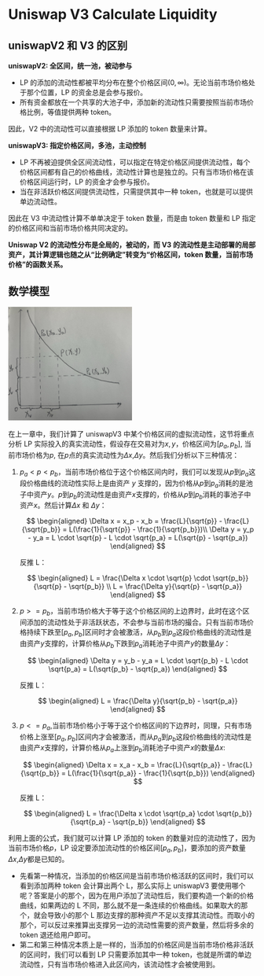 # Uniswap V3 Calculate Liquidity

## uniswapV2 和 V3 的区别

**uniswapV2: 全区间，统一池，被动参与**

- LP 的添加的流动性都被平均分布在整个价格区间$(0,\infty)$。无论当前市场价格处于那个位置，LP 的资金总是会参与报价。
- 所有资金都放在一个共享的大池子中，添加新的流动性只需要按照当前市场价格比例，等值提供两种 token。

因此，V2 中的流动性可以直接根据 LP 添加的 token 数量来计算。

**uniswapV3: 指定价格区间，多池，主动控制**

- LP 不再被迫提供全区间流动性，可以指定在特定价格区间提供流动性，每个价格区间都有自己的价格曲线，流动性计算也是独立的。只有当市场价格在该价格区间运行时，LP 的资金才会参与报价。
- 当在非活跃价格区间提供流动性，只需提供其中一种 token，也就是可以提供单边流动性。

因此在 V3 中流动性计算不单单决定于 token 数量，而是由 token 数量和 LP 指定的价格区间和当前市场价格共同决定的。

**Uniswap V2 的流动性分布是全局的，被动的，而 V3 的流动性是主动部署的局部资产，其计算逻辑也随之从“比例确定”转变为“价格区间，token 数量，当前市场价格”的函数关系。**

## 数学模型

<img src="images/UniswapV3-01.jpg" alt="uniswapV3 计算流动性" width="50%" height="50%">

在上一章中，我们计算了 uniswapV3 中某个价格区间的虚拟流动性，这节将重点分析 LP 实际投入的真实流动性，假设存在交易对为$x,y$，价格区间为$[p_a,p_b]$, 当前市场价格为$p$, 在$p$点的真实流动性为$\Delta x$,$\Delta y$。然后我们分析以下三种情况：

1. $p_a<p<p_b$，当前市场价格位于这个价格区间内时，我们可以发现从$p$到$p_a$这段价格曲线的流动性实际上是由资产 $y$ 支撑的，因为价格从$p$到$p_a$消耗的是池子中资产$y$。$p$到$p_b$的流动性是由资产$x$支撑的，价格从$p$到$p_b$消耗的事池子中资产$x$。然后计算$\Delta x$ 和 $\Delta y$：

   $$
   \begin{aligned}
   \Delta x = x_p - x_b = \frac{L}{\sqrt{p}} - \frac{L}{\sqrt{p_b}} = L(\frac{1}{\sqrt{p}} - \frac{1}{\sqrt{p_b}})\\
   \Delta y = y_p - y_a = L \cdot \sqrt{p} - L \cdot \sqrt{p_a} = L(\sqrt{p} - \sqrt{p_a})
   \end{aligned}
   $$

   反推 L：

   $$
   \begin{aligned}
   L = \frac{\Delta x \cdot \sqrt{p} \cdot \sqrt{p_b}}{\sqrt{p} - \sqrt{p_b}} \\
   L = \frac{\Delta y}{\sqrt{p} - \sqrt{p_a}}
   \end{aligned}
   $$

2. $p>= p_b$，当前市场价格大于等于这个价格区间的上边界时，此时在这个区间添加的流动性处于非活跃状态，不会参与当前市场的撮合。只有当前市场价格持续下跌至$[p_a,p_b]$区间时才会被激活，从$p_b$到$p_a$这段价格曲线的流动性是由资产$y$支撑的，计算价格从$p_b$下跌到$p_a$消耗池子中资产$y$的数量$\Delta y$：

   $$
   \begin{aligned}
   \Delta y = y_b - y_a = L \cdot \sqrt{p_b} - L \cdot \sqrt{p_a} = L(\sqrt{p_b} - \sqrt{p_a})
   \end{aligned}
   $$

   反推 L：

   $$
   \begin{aligned}
   L = \frac{\Delta y}{\sqrt{p_b} - \sqrt{p_a}}
   \end{aligned}
   $$

3. $p<= p_a$,当前市场价格小于等于这个价格区间的下边界时，同理，只有市场价格上涨至$[p_a,p_b]$区间内才会被激活，而从$p_a$到$p_b$这段价格曲线的流动性是由资产$x$支撑的，计算价格从$p_a$上涨到$p_b$消耗池子中资产$x$的数量$\Delta x$:

   $$
   \begin{aligned}
   \Delta x = x_a - x_b = \frac{L}{\sqrt{p_a}} - \frac{L}{\sqrt{p_b}} = L(\frac{1}{\sqrt{p_a}} - \frac{1}{\sqrt{p_b}})
   \end{aligned}
   $$

   反推 L：

   $$
   \begin{aligned}
   L = \frac{\Delta x \cdot \sqrt{p_a} \cdot \sqrt{p_b}}{\sqrt{p_a} - \sqrt{p_b}}
   \end{aligned}
   $$

利用上面的公式，我们就可以计算 LP 添加的 token 的数量对应的流动性了，因为当前市场价格$p$，LP 设定要添加流动性的价格区间$[p_a,p_b]$，要添加的资产数量$\Delta x$,$\Delta y$都是已知的。

- 先看第一种情况，当添加的价格区间是当前市场价格活跃的区间时，我们可以看到添加两种 token 会计算出两个 L，那么实际上 uniswapV3 要使用哪个呢？答案是小的那个，因为在用户添加了流动性后，我们要构造一个新的价格曲线，如果两边的 L 不同，那么就不是一条连续的价格曲线。如果取大的那个，就会导致小的那个 L 那边支撑的那种资产不足以支撑其流动性。而取小的那个，可以反过来推算出支撑另一边的流动性需要的资产数量，然后将多余的 token 退还给用户即可。
- 第二和第三种情况本质上是一样的，当添加的价格区间是当前市场价格非活跃的区间时，我们可以看到 LP 只需要添加其中一种 token，也就是所谓的单边流动性，只有当市场价格进入此区间内，该流动性才会被使用到。
